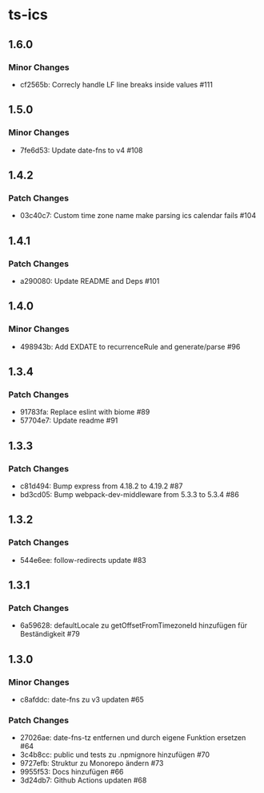 # ts-ics

## 1.6.0

### Minor Changes

- cf2565b: Correcly handle LF line breaks inside values #111

## 1.5.0

### Minor Changes

- 7fe6d53: Update date-fns to v4 #108

## 1.4.2

### Patch Changes

- 03c40c7: Custom time zone name make parsing ics calendar fails #104

## 1.4.1

### Patch Changes

- a290080: Update README and Deps #101

## 1.4.0

### Minor Changes

- 498943b: Add EXDATE to recurrenceRule and generate/parse #96

## 1.3.4

### Patch Changes

- 91783fa: Replace eslint with biome #89
- 57704e7: Update readme #91

## 1.3.3

### Patch Changes

- c81d494: Bump express from 4.18.2 to 4.19.2 #87
- bd3cd05: Bump webpack-dev-middleware from 5.3.3 to 5.3.4 #86

## 1.3.2

### Patch Changes

- 544e6ee: follow-redirects update #83

## 1.3.1

### Patch Changes

- 6a59628: defaultLocale zu getOffsetFromTimezoneId hinzufügen für Beständigkeit #79

## 1.3.0

### Minor Changes

- c8afddc: date-fns zu v3 updaten #65

### Patch Changes

- 27026ae: date-fns-tz entfernen und durch eigene Funktion ersetzen #64
- 3c4b8cc: public und tests zu .npmignore hinzufügen #70
- 9727efb: Struktur zu Monorepo ändern #73
- 9955f53: Docs hinzufügen #66
- 3d24db7: Github Actions updaten #68
